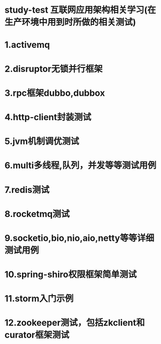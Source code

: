 # study-test 互联网应用架构相关学习(在生产环境中用到时所做的相关测试)
#  1.activemq
#  2.disruptor无锁并行框架
#  3.rpc框架dubbo,dubbox
#  4.http-client封装测试
#  5.jvm机制调优测试
#  6.multi多线程,队列，并发等等测试用例
#  7.redis测试
#  8.rocketmq测试
#  9.socketio,bio,nio,aio,netty等等详细测试用例
#  10.spring-shiro权限框架简单测试
#  11.storm入门示例
#  12.zookeeper测试，包括zkclient和curator框架测试
